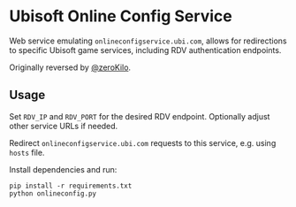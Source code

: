 # Ubisoft Online Config Service

Web service emulating `onlineconfigservice.ubi.com`, allows for redirections to specific Ubisoft game services, including RDV authentication endpoints.

Originally reversed by [@zeroKilo](https://github.com/zeroKilo).

## Usage

Set `RDV_IP` and `RDV_PORT` for the desired RDV endpoint. Optionally adjust other service URLs if needed.

Redirect `onlineconfigservice.ubi.com` requests to this service, e.g. using `hosts` file.

Install dependencies and run:
```
pip install -r requirements.txt
python onlineconfig.py
```
